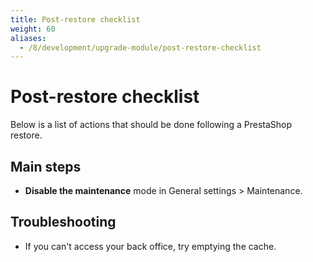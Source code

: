 ```yaml
---
title: Post-restore checklist
weight: 60
aliases:
  - /8/development/upgrade-module/post-restore-checklist
---
```


# Post-restore checklist

Below is a list of actions that should be done following a PrestaShop restore.

## Main steps

- **Disable the maintenance** mode in General settings > Maintenance.

## Troubleshooting

- If you can't access your back office, try emptying the cache.
